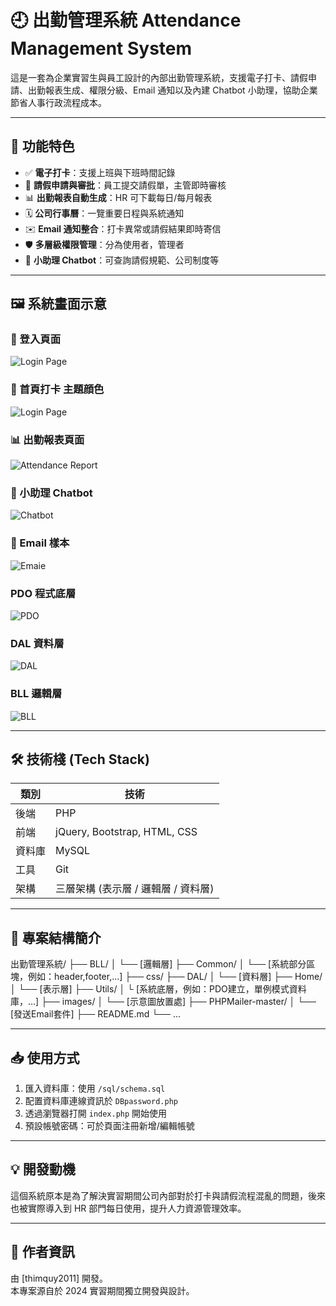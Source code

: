 # 🕘 出勤管理系統 Attendance Management System

這是一套為企業實習生與員工設計的內部出勤管理系統，支援電子打卡、請假申請、出勤報表生成、權限分級、Email 通知以及內建 Chatbot 小助理，協助企業節省人事行政流程成本。

---

## 🚀 功能特色

- ✅ **電子打卡**：支援上班與下班時間記錄
- 📆 **請假申請與審批**：員工提交請假單，主管即時審核
- 📊 **出勤報表自動生成**：HR 可下載每日/每月報表
- 🗓️ **公司行事曆**：一覽重要日程與系統通知
- ✉️ **Email 通知整合**：打卡異常或請假結果即時寄信
- 🛡️ **多層級權限管理**：分為使用者，管理者
- 🤖 **小助理 Chatbot**：可查詢請假規範、公司制度等

---

## 🖼️ 系統畫面示意

### 🔐 登入頁面
![Login Page](images/login_page.png)

### 📝 首頁打卡 主題顔色
![Login Page](images/light_theme.png)

### 📊 出勤報表頁面
![Attendance Report](images/export_excel.png)

### 🤖 小助理 Chatbot
![Chatbot](images/chatbot.png)

### 📝 Email 樣本
![Emaie](images/email.png)

### PDO 程式底層 
![PDO](images/pdo.png)

### DAL 資料層 
![DAL](images/dal_example.png)

### BLL 邏輯層
![BLL](images/bll_example.png)

---

## 🛠️ 技術棧 (Tech Stack)

| 類別 | 技術 |
|------|------|
| 後端 | PHP |
| 前端 | jQuery, Bootstrap, HTML, CSS |
| 資料庫 | MySQL |
| 工具 | Git |
| 架構 | 三層架構 (表示層 / 邏輯層 / 資料層) |

---

## 📂 專案結構簡介
出勤管理系統/
├── BLL/
│ └── [邏輯層]
├── Common/
│ └── [系統部分區塊，例如：header,footer,...]
├── css/
├── DAL/
│ └── [資料層]
├── Home/
│ └── [表示層]
├── Utils/
│ └ [系統底層，例如：PDO建立，單例模式資料庫，...]
├── images/
│ └── [示意圖放置處]
├── PHPMailer-master/
│ └── [發送Email套件]
├── README.md
└── ...

---

## 📥 使用方式

1. 匯入資料庫：使用 `/sql/schema.sql`
2. 配置資料庫連線資訊於 `DBpassword.php`
3. 透過瀏覽器打開 `index.php` 開始使用
4. 預設帳號密碼：可於頁面注冊新增/編輯帳號

---

## 💡 開發動機

這個系統原本是為了解決實習期間公司內部對於打卡與請假流程混亂的問題，後來也被實際導入到 HR 部門每日使用，提升人力資源管理效率。

---

## 🙌 作者資訊

由 [thimquy2011] 開發。  
本專案源自於 2024 實習期間獨立開發與設計。



